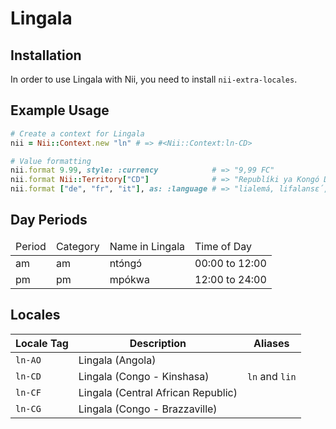 <!-- This file has been generated. Source: src/docs/languages/_template.md.erb -->

# Lingala

## Installation

In order to use Lingala with Nii, you need to install `nii-extra-locales`.

## Example Usage

``` ruby
# Create a context for Lingala
nii = Nii::Context.new "ln" # => #<Nii::Context:ln-CD>

# Value formatting
nii.format 9.99, style: :currency            # => "9,99 FC"
nii.format Nii::Territory["CD"]              # => "Republíki ya Kongó Demokratíki"
nii.format ["de", "fr", "it"], as: :language # => "lialemá, lifalansɛ́, litaliano"
```

## Day Periods


<table>
  <thead>
    <tr>
      <td>Period</td>
      <td>Category</td>
      <td>Name in Lingala</td>
      <td>Time of Day</td>
    </tr>
  </thead>
  <tbody>
    <tr>
      <td>am</td>
      <td>am</td>
      <td>ntɔ́ngɔ́</td>
      <td>00:00 to 12:00</td>
    </tr>
    <tr>
      <td>pm</td>
      <td>pm</td>
      <td>mpókwa</td>
      <td>12:00 to 24:00</td>
    </tr>
  </tbody>
</table>



## Locales

<table>
  <thead>
    <tr>
      <th>Locale Tag</th>
      <th>Description</th>
      <th>Aliases</th>
    </tr>
  </thead>
  <tbody>
    <tr>
      <td><code>ln-AO</code></td>
      <td>Lingala (Angola)</td>
      <td></td>
    </tr>
    <tr>
      <td><code>ln-CD</code></td>
      <td>Lingala (Congo - Kinshasa)</td>
      <td><code>ln</code> and <code>lin</code></td>
    </tr>
    <tr>
      <td><code>ln-CF</code></td>
      <td>Lingala (Central African Republic)</td>
      <td></td>
    </tr>
    <tr>
      <td><code>ln-CG</code></td>
      <td>Lingala (Congo - Brazzaville)</td>
      <td></td>
    </tr>
  </tbody>
</table>

